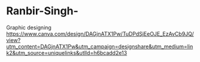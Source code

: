 # Ranbir-Singh-
Graphic designing
https://www.canva.com/design/DAGjnATX1Pw/TuDPdSjEeOJE_EzAvCb9JQ/view?utm_content=DAGjnATX1Pw&utm_campaign=designshare&utm_medium=link2&utm_source=uniquelinks&utlId=h6bcadd2e13
